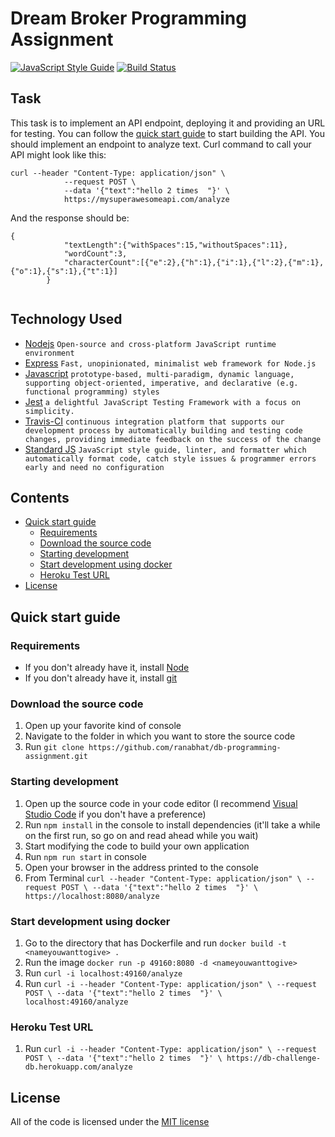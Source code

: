# Dream Broker Programming Assignment

[![JavaScript Style Guide](https://img.shields.io/badge/code_style-standard-brightgreen.svg)](https://standardjs.com) [![Build Status](https://travis-ci.com/ranabhat/db-programming-assignment.svg?token=gMdiyfiTb9AJMAZY1F7M&branch=master)](https://travis-ci.com/ranabhat/db-programming-assignment)


## Task

This task is to implement an API endpoint, deploying it and providing an URL for testing. You can follow the [quick start guide](#quickstart) to start building the API. 
You should implement an endpoint to analyze text. Curl command to call your API might look like this: 
```
curl --header "Content-Type: application/json" \
            --request POST \
            --data '{"text":"hello 2 times  "}' \
            https://mysuperawesomeapi.com/analyze
```
And the response should be:
```
{
            "textLength":{"withSpaces":15,"withoutSpaces":11},
            "wordCount":3,
            "characterCount":[{"e":2},{"h":1},{"i":1},{"l":2},{"m":1},{"o":1},{"s":1},{"t":1}]
        }
            
```

## Technology Used
- [Nodejs](https://nodejs.org/en/download/) `Open-source and cross-platform JavaScript runtime environment`
- [Express](https://expressjs.com/) `Fast, unopinionated, minimalist web framework for Node.js`
- [Javascript](https://developer.mozilla.org/en-US/docs/Web/JavaScript/About_JavaScript) `prototype-based, multi-paradigm, dynamic language, supporting object-oriented, imperative, and declarative (e.g. functional programming) styles`
- [Jest](https://jestjs.io/docs/en/getting-started) `a delightful JavaScript Testing Framework with a focus on simplicity.`
- [Travis-CI](https://docs.travis-ci.com/) `continuous integration platform that supports our development process by automatically building and testing code changes, providing immediate feedback on the success of the change`
- [Standard JS](https://standardjs.com/) `JavaScript style guide, linter, and formatter which automatically format code, catch style issues & programmer errors early and need no configuration`

## Contents
- [Quick start guide](#quickstart)
    - [Requirements](#requirements)
    - [Download the source code](#download)
    - [Starting development](#startingdevelopment)
    - [Start development using docker](#docker)
    - [Heroku Test URL](#heroku)
- [License](#license)

## <a name="quickstart">Quick start guide</a>

### <a name="requirements">Requirements</a>
- If you don't already have it, install [Node](https://nodejs.org/en/download/)
- If you don't already have it, install [git](https://git-scm.com/book/en/v2/Getting-Started-Installing-Git)


### <a name="download">Download the source code</a>
1. Open up your favorite kind of console
2. Navigate to the folder in which you want to store the source code
3. Run `git clone https://github.com/ranabhat/db-programming-assignment.git`


### <a name="startingdevelopment">Starting development</a>
1. Open up the source code in your code editor (I recommend [Visual Studio Code](https://code.visualstudio.com/) if you don't have a preference)
2. Run `npm install` in the console to install dependencies (it'll take a while on the first run, so go on and read ahead while you wait)
3. Start modifying the code to build your own application
5. Run `npm run start` in console
6. Open your browser in the address printed to the console
7. From Terminal `curl --header "Content-Type: application/json" \
            --request POST \
            --data '{"text":"hello 2 times  "}' \
            https://localhost:8080/analyze `

### <a name="docker">Start development using docker</a>
1. Go to the directory that has Dockerfile and run `docker build -t <nameyouwanttogive> .`
2. Run the image `docker run -p 49160:8080 -d <nameyouwanttogive>`
3. Run `curl -i localhost:49160/analyze`
4. Run ```curl -i --header "Content-Type: application/json" \
            --request POST \
            --data '{"text":"hello 2 times  "}' \
            localhost:49160/analyze ```

### <a name="heroku">Heroku Test URL</a>
1. Run ```curl -i --header "Content-Type: application/json" \
            --request POST \
            --data '{"text":"hello 2 times  "}' \
            https://db-challenge-db.herokuapp.com/analyze ```

## <a name="license">License</a>

All of the code is licensed under the [MIT license](LICENSE)
